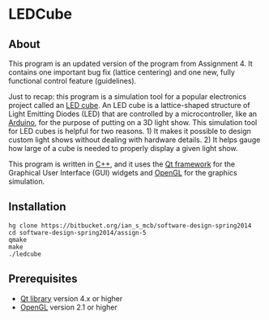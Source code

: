 LEDCube
====

About
----
This program is an updated version of the program from Assignment 4.
It contains one important bug fix (lattice centering) and one new,
fully functional control feature (guidelines).

Just to recap: this program is a simulation tool for a popular 
electronics project called an [LED cube][1]. An LED cube is a 
lattice-shaped structure of Light Emitting Diodes (LED) that are 
controlled by a microcontroller, like an [Arduino][2], for the 
purpose of putting on a 3D light show. This simulation tool for 
LED cubes is helpful for two reasons. 1) It makes it possible to 
design custom light shows without dealing with hardware details. 
2) It helps gauge how large of a cube is needed to properly 
display a given light show.

This program is written in [C++][3], and it uses the 
[Qt framework][4] for the Graphical User Interface (GUI) widgets 
and [OpenGL][5] for the graphics simulation.

Installation
----
    hg clone https://bitbucket.org/ian_s_mcb/software-design-spring2014
    cd software-design-spring2014/assign-5
    qmake
    make
    ./ledcube

Prerequisites
----
* [Qt library][6] version 4.x or higher
* [OpenGL][7] version 2.1 or higher


[1]: http://www.instructables.com/id/Led-Cube-8x8x8/
[2]: http://en.wikipedia.org/wiki/Arduino
[3]: http://en.wikipedia.org/wiki/C%2B%2B
[4]: http://en.wikipedia.org/wiki/Qt_%28software%29
[5]: http://www.opengl.org/
[6]: https://qt-project.org/downloads
[7]: http://www.opengl.org/documentation/implementations/
